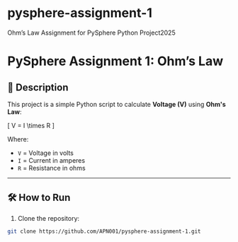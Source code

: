 # pysphere-assignment-1
Ohm’s Law Assignment for PySphere Python Project2025
# PySphere Assignment 1: Ohm’s Law

## 📌 Description
This project is a simple Python script to calculate **Voltage (V)** using **Ohm's Law**:

\[
V = I \times R
\]

Where:
- `V` = Voltage in volts
- `I` = Current in amperes
- `R` = Resistance in ohms

---

## 🛠️ How to Run
1. Clone the repository:
```bash
git clone https://github.com/APN001/pysphere-assignment-1.git
